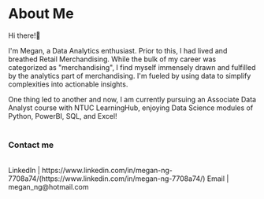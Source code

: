 # About Me

Hi there!:wave:

I'm Megan, a Data Analytics enthusiast. Prior to this, I had lived and breathed Retail Merchandising. While the bulk of my career was categorized as "merchandising", I find myself immensely drawn and fulfilled by the analytics part of merchandising. I'm fueled by using data to simplify complexities into actionable insights.

One thing led to another and now, I am currently pursuing an Associate Data Analyst course with NTUC LearningHub, enjoying Data Science modules of Python, PowerBI, SQL, and Excel!
<br/><br/>
### Contact me
<br/>
LinkedIn | https://www.linkedin.com/in/megan-ng-7708a74/(https://www.linkedin.com/in/megan-ng-7708a74/)
Email | megan_ng@hotmail.com
<br/><br/>
